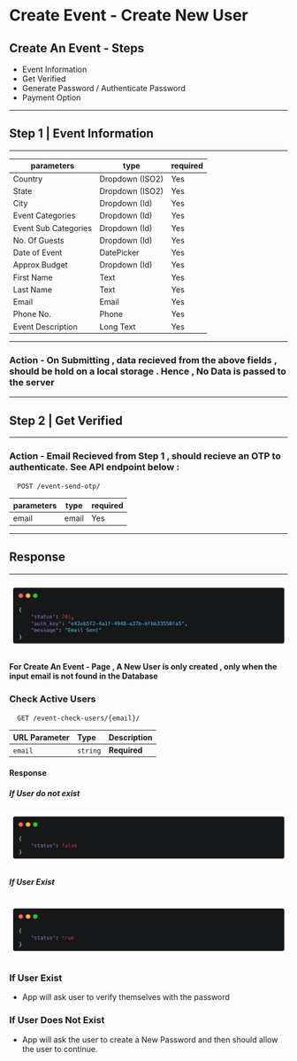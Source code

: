 # Create Event - Create New User

## Create An Event - Steps

- Event Information
- Get Verified
- Generate Password / Authenticate Password
- Payment Option

---

## Step 1 | Event Information
---

| parameters | type | required |
|------------|------|----------|
| Country    | Dropdown (ISO2) | Yes         |
| State      | Dropdown (ISO2)     |     Yes     |
| City       | Dropdown (Id)     |     Yes     |
| Event Categories | Dropdown (Id)     |  Yes        |
| Event Sub Categories |  Dropdown (Id) | Yes        |
| No. Of Guests | Dropdown (Id) | Yes |
| Date of Event | DatePicker | Yes |
| Approx Budget |Dropdown (Id) |Yes |
| First Name | Text | Yes|
| Last Name | Text | Yes|
| Email | Email|Yes |
| Phone No. | Phone | Yes|
| Event Description | Long Text | Yes|

---

### Action - On Submitting , data recieved from the above fields , should  be hold on a local storage . Hence , No Data is passed to the server
---
## Step 2 | Get Verified
---

### Action - **Email Recieved from Step 1 , should recieve an OTP to authenticate. See API endpoint below :**

```
  POST /event-send-otp/
```

| parameters | type | required |
|------------|------|----------|
| email    |  email    |    Yes      |

---
## Response
---

![](https://github.com/RownakM/eventinz/blob/master/readme_assets/carbon%20(3).png)

#### For Create An Event - Page , A New User is only created , only when the input email is not found in the Database

### Check Active Users

```
  GET /event-check-users/{email}/
```

| URL Parameter | Type     | Description                       |
| :-------- | :------- | :-------------------------------- |
| `email`      | `string` | **Required** |

#### Response

##### If User do not exist

![](https://github.com/RownakM/eventinz/blob/master/readme_assets/carbon%20(1).png)

##### If User Exist

![](https://github.com/RownakM/eventinz/blob/master/readme_assets/carbon%20(2).png)
---

### If User Exist
- App will ask user to verify themselves with the password

### If User Does Not Exist
- App will ask the user to create a New Password and then should allow the user to continue.


